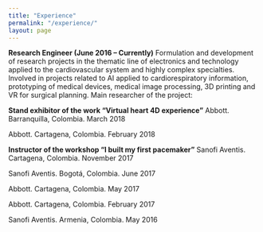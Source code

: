 ```yaml
---
title: "Experience"
permalink: "/experience/"
layout: page
---
```


**Research Engineer (June 2016 – Currently)**
Formulation and development of research projects in the thematic line of electronics and technology applied to the cardiovascular system and highly complex specialties. Involved in projects related to AI applied to cardiorespiratory information, prototyping of medical devices, medical image processing, 3D printing and VR for surgical planning.
Main researcher of the project: 

**Stand exhibitor of the work “Virtual heart 4D experience”**
Abbott. Barranquilla, Colombia.
March 2018

Abbott. Cartagena, Colombia.
February 2018

**Instructor of the workshop “I built my first pacemaker”**
Sanofi Aventis. Cartagena, Colombia.
November 2017

Sanofi Aventis. Bogotá, Colombia.
June 2017

Abbott. Cartagena, Colombia.
May 2017

Abbott. Cartagena, Colombia.
February 2017

Sanofi Aventis. Armenia, Colombia.
May 2016

